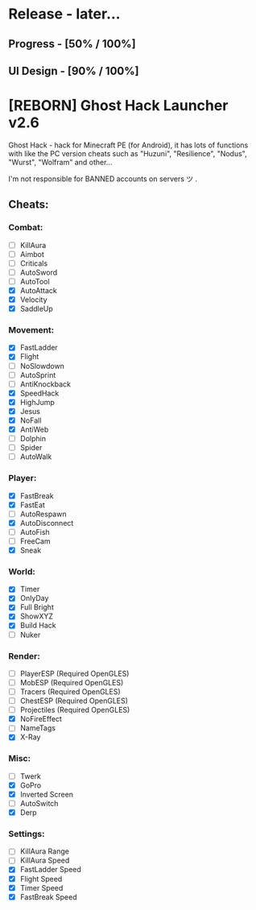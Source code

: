 # Release - later...
## Progress - [50% / 100%]
## UI Design - [90% / 100%]

# [REBORN] Ghost Hack Launcher v2.6

Ghost Hack - hack for Minecraft PE (for Android), it has lots of functions with like the PC version cheats such as "Huzuni", "Resilience", "Nodus", "Wurst", "Wolfram" and other...

I'm not responsible for BANNED accounts on servers ツ  .

## Cheats:

### Combat:
- [ ] KillAura
- [ ] Aimbot
- [ ] Criticals
- [ ] AutoSword
- [ ] AutoTool
- [x] AutoAttack
- [x] Velocity
- [x] SaddleUp

### Movement:
- [x] FastLadder
- [x] Flight
- [ ] NoSlowdown
- [ ] AutoSprint
- [ ] AntiKnockback
- [x] SpeedHack
- [x] HighJump
- [x] Jesus
- [x] NoFall
- [x] AntiWeb
- [ ] Dolphin
- [ ] Spider
- [ ] AutoWalk

### Player:
- [x] FastBreak
- [x] FastEat
- [ ] AutoRespawn
- [x] AutoDisconnect
- [ ] AutoFish
- [ ] FreeCam
- [x] Sneak

### World:
- [x] Timer
- [x] OnlyDay
- [x] Full Bright
- [x] ShowXYZ
- [x] Build Hack
- [ ] Nuker

### Render:
- [ ] PlayerESP (Required OpenGLES)
- [ ] MobESP (Required OpenGLES)
- [ ] Tracers (Required OpenGLES)
- [ ] ChestESP (Required OpenGLES)
- [ ] Projectiles (Required OpenGLES)
- [x] NoFireEffect
- [ ] NameTags
- [x] X-Ray

### Misc:
- [ ] Twerk
- [x] GoPro
- [x] Inverted Screen
- [ ] AutoSwitch
- [x] Derp

### Settings:
- [ ] KillAura Range
- [ ] KillAura Speed
- [x] FastLadder Speed
- [x] Flight Speed
- [x] Timer Speed
- [x] FastBreak Speed
